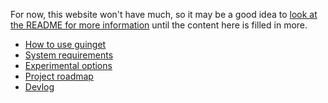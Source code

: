 For now, this website won't have much, so it may be a good idea to [look at the README for more information](https://github.com/DrewNaylor/guinget/blob/master/README.md) until the content here is filled in more.

- [How to use guinget](https://drew-naylor.com/guinget/How-to-use)<br>
- [System requirements](https://drew-naylor.com/guinget/system-requirements)<br>
- [Experimental options](https://drew-naylor.com/guinget/experimental-options)<br>
- [Project roadmap](https://drew-naylor.com/guinget/Project-roadmap)<br>
- [Devlog](https://drew-naylor.com/guinget/devlog)